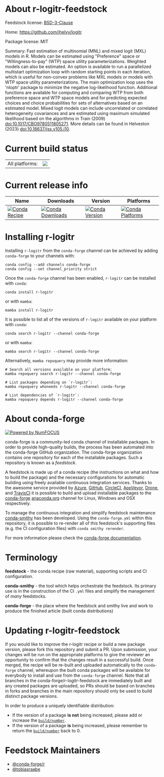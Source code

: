 About r-logitr-feedstock
========================

Feedstock license: [BSD-3-Clause](https://github.com/conda-forge/r-logitr-feedstock/blob/main/LICENSE.txt)

Home: https://github.com/jhelvy/logitr

Package license: MIT

Summary: Fast estimation of multinomial (MNL) and mixed logit (MXL) models in R. Models can be estimated using "Preference" space or "Willingness-to-pay" (WTP) space utility parameterizations. Weighted models can also be estimated. An option is available to run a parallelized multistart optimization loop with random starting points in each iteration, which is useful for non-convex problems like MXL models or models with WTP space utility parameterizations. The main optimization loop uses the 'nloptr' package to minimize the negative log-likelihood function. Additional functions are available for computing and comparing WTP from both preference space and WTP space models and for predicting expected choices and choice probabilities for sets of alternatives based on an estimated model. Mixed logit models can include uncorrelated or correlated heterogeneity covariances and are estimated using maximum simulated likelihood based on the algorithms in Train (2009) <doi:10.1017/CBO9780511805271>. More details can be found in Helveston (2023) <doi:10.18637/jss.v105.i10>.

Current build status
====================


<table><tr><td>All platforms:</td>
    <td>
      <a href="https://dev.azure.com/conda-forge/feedstock-builds/_build/latest?definitionId=21941&branchName=main">
        <img src="https://dev.azure.com/conda-forge/feedstock-builds/_apis/build/status/r-logitr-feedstock?branchName=main">
      </a>
    </td>
  </tr>
</table>

Current release info
====================

| Name | Downloads | Version | Platforms |
| --- | --- | --- | --- |
| [![Conda Recipe](https://img.shields.io/badge/recipe-r--logitr-green.svg)](https://anaconda.org/conda-forge/r-logitr) | [![Conda Downloads](https://img.shields.io/conda/dn/conda-forge/r-logitr.svg)](https://anaconda.org/conda-forge/r-logitr) | [![Conda Version](https://img.shields.io/conda/vn/conda-forge/r-logitr.svg)](https://anaconda.org/conda-forge/r-logitr) | [![Conda Platforms](https://img.shields.io/conda/pn/conda-forge/r-logitr.svg)](https://anaconda.org/conda-forge/r-logitr) |

Installing r-logitr
===================

Installing `r-logitr` from the `conda-forge` channel can be achieved by adding `conda-forge` to your channels with:

```
conda config --add channels conda-forge
conda config --set channel_priority strict
```

Once the `conda-forge` channel has been enabled, `r-logitr` can be installed with `conda`:

```
conda install r-logitr
```

or with `mamba`:

```
mamba install r-logitr
```

It is possible to list all of the versions of `r-logitr` available on your platform with `conda`:

```
conda search r-logitr --channel conda-forge
```

or with `mamba`:

```
mamba search r-logitr --channel conda-forge
```

Alternatively, `mamba repoquery` may provide more information:

```
# Search all versions available on your platform:
mamba repoquery search r-logitr --channel conda-forge

# List packages depending on `r-logitr`:
mamba repoquery whoneeds r-logitr --channel conda-forge

# List dependencies of `r-logitr`:
mamba repoquery depends r-logitr --channel conda-forge
```


About conda-forge
=================

[![Powered by
NumFOCUS](https://img.shields.io/badge/powered%20by-NumFOCUS-orange.svg?style=flat&colorA=E1523D&colorB=007D8A)](https://numfocus.org)

conda-forge is a community-led conda channel of installable packages.
In order to provide high-quality builds, the process has been automated into the
conda-forge GitHub organization. The conda-forge organization contains one repository
for each of the installable packages. Such a repository is known as a *feedstock*.

A feedstock is made up of a conda recipe (the instructions on what and how to build
the package) and the necessary configurations for automatic building using freely
available continuous integration services. Thanks to the awesome service provided by
[Azure](https://azure.microsoft.com/en-us/services/devops/), [GitHub](https://github.com/),
[CircleCI](https://circleci.com/), [AppVeyor](https://www.appveyor.com/),
[Drone](https://cloud.drone.io/welcome), and [TravisCI](https://travis-ci.com/)
it is possible to build and upload installable packages to the
[conda-forge](https://anaconda.org/conda-forge) [anaconda.org](https://anaconda.org/)
channel for Linux, Windows and OSX respectively.

To manage the continuous integration and simplify feedstock maintenance
[conda-smithy](https://github.com/conda-forge/conda-smithy) has been developed.
Using the ``conda-forge.yml`` within this repository, it is possible to re-render all of
this feedstock's supporting files (e.g. the CI configuration files) with ``conda smithy rerender``.

For more information please check the [conda-forge documentation](https://conda-forge.org/docs/).

Terminology
===========

**feedstock** - the conda recipe (raw material), supporting scripts and CI configuration.

**conda-smithy** - the tool which helps orchestrate the feedstock.
                   Its primary use is in the construction of the CI ``.yml`` files
                   and simplify the management of *many* feedstocks.

**conda-forge** - the place where the feedstock and smithy live and work to
                  produce the finished article (built conda distributions)


Updating r-logitr-feedstock
===========================

If you would like to improve the r-logitr recipe or build a new
package version, please fork this repository and submit a PR. Upon submission,
your changes will be run on the appropriate platforms to give the reviewer an
opportunity to confirm that the changes result in a successful build. Once
merged, the recipe will be re-built and uploaded automatically to the
`conda-forge` channel, whereupon the built conda packages will be available for
everybody to install and use from the `conda-forge` channel.
Note that all branches in the conda-forge/r-logitr-feedstock are
immediately built and any created packages are uploaded, so PRs should be based
on branches in forks and branches in the main repository should only be used to
build distinct package versions.

In order to produce a uniquely identifiable distribution:
 * If the version of a package **is not** being increased, please add or increase
   the [``build/number``](https://docs.conda.io/projects/conda-build/en/latest/resources/define-metadata.html#build-number-and-string).
 * If the version of a package **is** being increased, please remember to return
   the [``build/number``](https://docs.conda.io/projects/conda-build/en/latest/resources/define-metadata.html#build-number-and-string)
   back to 0.

Feedstock Maintainers
=====================

* [@conda-forge/r](https://github.com/conda-forge/r/)
* [@tobiasraabe](https://github.com/tobiasraabe/)

